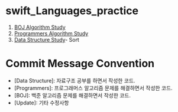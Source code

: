 # swift_Languages_practice
1. [BOJ Algorithm Study](https://github.com/ByeongjooYoo/swift_practice/tree/main/Swift_practice/Swift_practice/BaekJoon%20Algorithm)
2. [Programmers Algorithm Study](https://github.com/ByeongjooYoo/swift_practice/tree/main/Swift_practice/Swift_practice/Programmers)
3. [Data Structure Study](https://github.com/ByeongjooYoo/swift_practice/tree/main/Swift_practice/Swift_practice/Data%20Structure)- Sort
# Commit Message Convention
* [Data Structure]: 자료구조 공부를 하면서 작성한 코드.  
* [Programmers]: 프로그래머스 알고리즘 문제를 해결하면서 작성한 코드.  
* [BOJ]: 백준 알고리즘 문제를 해결하면서 작성한 코드.  
* [Update]: 기타 수정사항   
